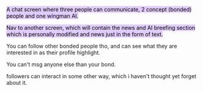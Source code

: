 
<mark style="background: #D2B3FFA6;">A chat screen where three people can communicate, 2 concept (bonded) people and one wingman AI.</mark>

<mark style="background: #D2B3FFA6;">Nav to another screen, which will contain the news and AI breefing section which is personally modified and news just in the form of text.</mark>

You can follow other bonded people tho, and can see what they are interested in as their profile highlight. 

You can't msg anyone else than your bond.

followers can interact in some other way, which i haven't thought yet forget about it.



